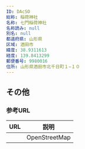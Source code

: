 ```yaml
---
ID: DAcSO
総称: 稲荷神社
名称: 七門稲荷神社
名称読み: null
別名: null
都道府県: 山形県
区域: 酒田市
緯度: 38.9311613
経度: 139.8413299
郵便番号: 9980016
住所: 山形県酒田市北千日町１−１０
---
```


## その他

### 参考URL

| URL | 説明          |
| --- | ------------- |
|     | OpenStreetMap |
